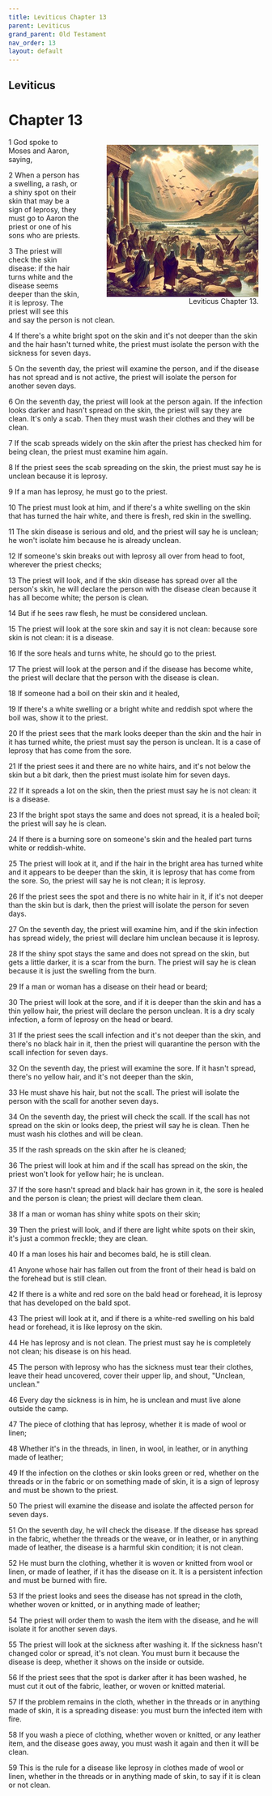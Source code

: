 ```yaml
---
title: Leviticus Chapter 13
parent: Leviticus
grand_parent: Old Testament
nav_order: 13
layout: default
---
```


## Leviticus

# Chapter 13

<figure style="float: right; margin-right: 10px;">
    <img src="/assets/Image/Leviticus/500/13.jpg" alt="Leviticus Chapter 13" style="width: 300px; height: 300px; float: right;padding-left: 10px;"/>
    <figcaption style="clear: both;text-align: right;">Leviticus Chapter 13.</figcaption>
</figure>
1 God spoke to Moses and Aaron, saying,

2 When a person has a swelling, a rash, or a shiny spot on their skin that may be a sign of leprosy, they must go to Aaron the priest or one of his sons who are priests.

3 The priest will check the skin disease: if the hair turns white and the disease seems deeper than the skin, it is leprosy. The priest will see this and say the person is not clean.

4 If there's a white bright spot on the skin and it's not deeper than the skin and the hair hasn't turned white, the priest must isolate the person with the sickness for seven days.

5 On the seventh day, the priest will examine the person, and if the disease has not spread and is not active, the priest will isolate the person for another seven days.

6 On the seventh day, the priest will look at the person again. If the infection looks darker and hasn't spread on the skin, the priest will say they are clean. It's only a scab. Then they must wash their clothes and they will be clean.

7 If the scab spreads widely on the skin after the priest has checked him for being clean, the priest must examine him again.

8 If the priest sees the scab spreading on the skin, the priest must say he is unclean because it is leprosy.

9 If a man has leprosy, he must go to the priest.

10 The priest must look at him, and if there's a white swelling on the skin that has turned the hair white, and there is fresh, red skin in the swelling.

11 The skin disease is serious and old, and the priest will say he is unclean; he won't isolate him because he is already unclean.

12 If someone's skin breaks out with leprosy all over from head to foot, wherever the priest checks;

13 The priest will look, and if the skin disease has spread over all the person's skin, he will declare the person with the disease clean because it has all become white; the person is clean.

14 But if he sees raw flesh, he must be considered unclean.

15 The priest will look at the sore skin and say it is not clean: because sore skin is not clean: it is a disease.

16 If the sore heals and turns white, he should go to the priest.

17 The priest will look at the person and if the disease has become white, the priest will declare that the person with the disease is clean.

18 If someone had a boil on their skin and it healed,

19 If there's a white swelling or a bright white and reddish spot where the boil was, show it to the priest.

20 If the priest sees that the mark looks deeper than the skin and the hair in it has turned white, the priest must say the person is unclean. It is a case of leprosy that has come from the sore.

21 If the priest sees it and there are no white hairs, and it's not below the skin but a bit dark, then the priest must isolate him for seven days.

22 If it spreads a lot on the skin, then the priest must say he is not clean: it is a disease.

23 If the bright spot stays the same and does not spread, it is a healed boil; the priest will say he is clean.

24 If there is a burning sore on someone's skin and the healed part turns white or reddish-white.

25 The priest will look at it, and if the hair in the bright area has turned white and it appears to be deeper than the skin, it is leprosy that has come from the sore. So, the priest will say he is not clean; it is leprosy.

26 If the priest sees the spot and there is no white hair in it, if it's not deeper than the skin but is dark, then the priest will isolate the person for seven days.

27 On the seventh day, the priest will examine him, and if the skin infection has spread widely, the priest will declare him unclean because it is leprosy.

28 If the shiny spot stays the same and does not spread on the skin, but gets a little darker, it is a scar from the burn. The priest will say he is clean because it is just the swelling from the burn.

29 If a man or woman has a disease on their head or beard;

30 The priest will look at the sore, and if it is deeper than the skin and has a thin yellow hair, the priest will declare the person unclean. It is a dry scaly infection, a form of leprosy on the head or beard.

31 If the priest sees the scall infection and it's not deeper than the skin, and there's no black hair in it, then the priest will quarantine the person with the scall infection for seven days.

32 On the seventh day, the priest will examine the sore. If it hasn't spread, there's no yellow hair, and it's not deeper than the skin,

33 He must shave his hair, but not the scall. The priest will isolate the person with the scall for another seven days.

34 On the seventh day, the priest will check the scall. If the scall has not spread on the skin or looks deep, the priest will say he is clean. Then he must wash his clothes and will be clean.

35 If the rash spreads on the skin after he is cleaned;

36 The priest will look at him and if the scall has spread on the skin, the priest won't look for yellow hair; he is unclean.

37 If the sore hasn't spread and black hair has grown in it, the sore is healed and the person is clean; the priest will declare them clean.

38 If a man or woman has shiny white spots on their skin;

39 Then the priest will look, and if there are light white spots on their skin, it's just a common freckle; they are clean.

40 If a man loses his hair and becomes bald, he is still clean.

41 Anyone whose hair has fallen out from the front of their head is bald on the forehead but is still clean.

42 If there is a white and red sore on the bald head or forehead, it is leprosy that has developed on the bald spot.

43 The priest will look at it, and if there is a white-red swelling on his bald head or forehead, it is like leprosy on the skin.

44 He has leprosy and is not clean. The priest must say he is completely not clean; his disease is on his head.

45 The person with leprosy who has the sickness must tear their clothes, leave their head uncovered, cover their upper lip, and shout, "Unclean, unclean."

46 Every day the sickness is in him, he is unclean and must live alone outside the camp.

47 The piece of clothing that has leprosy, whether it is made of wool or linen;

48 Whether it's in the threads, in linen, in wool, in leather, or in anything made of leather;

49 If the infection on the clothes or skin looks green or red, whether on the threads or in the fabric or on something made of skin, it is a sign of leprosy and must be shown to the priest.

50 The priest will examine the disease and isolate the affected person for seven days.

51 On the seventh day, he will check the disease. If the disease has spread in the fabric, whether the threads or the weave, or in leather, or in anything made of leather, the disease is a harmful skin condition; it is not clean.

52 He must burn the clothing, whether it is woven or knitted from wool or linen, or made of leather, if it has the disease on it. It is a persistent infection and must be burned with fire.

53 If the priest looks and sees the disease has not spread in the cloth, whether woven or knitted, or in anything made of leather;

54 The priest will order them to wash the item with the disease, and he will isolate it for another seven days.

55 The priest will look at the sickness after washing it. If the sickness hasn't changed color or spread, it's not clean. You must burn it because the disease is deep, whether it shows on the inside or outside.

56 If the priest sees that the spot is darker after it has been washed, he must cut it out of the fabric, leather, or woven or knitted material.

57 If the problem remains in the cloth, whether in the threads or in anything made of skin, it is a spreading disease: you must burn the infected item with fire.

58 If you wash a piece of clothing, whether woven or knitted, or any leather item, and the disease goes away, you must wash it again and then it will be clean.

59 This is the rule for a disease like leprosy in clothes made of wool or linen, whether in the threads or in anything made of skin, to say if it is clean or not clean.


